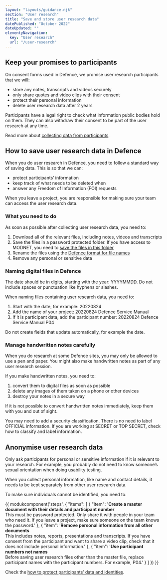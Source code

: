 ```yaml
---
layout: "layouts/guidance.njk"
section: "User research"
title: "Save and store user research data"
datePublished: "October 2022"
dateUpdated: ""
eleventyNavigation:
  key: "User research"
  url: "/user-research"
---
```


## Keep your promises to participants

On consent forms used in Defence, we promise user research participants that we will:

- store any notes, transcripts and videos securely
- only share quotes and video clips with their consent
- protect their personal information
- delete user research data after 2 years

Participants have a legal right to check what information public bodies hold on them. They can also withdraw their consent to be part of the user research at any time.

Read more about [collecting data from participants](/user-research/collecting-data-from-participants).

## How to save user research data in Defence

When you do user research in Defence, you need to follow a standard way of saving data. This is so that we can:

- protect participants’ information
- keep track of what needs to be deleted when
- answer any Freedom of Information (FOI) requests

When you leave a project, you are responsible for making sure your team can access the user research data.

### What you need to do

As soon as possible after collecting user research data, you need to:

1. Download all of the relevant files, including notes, videos and transcripts
2. Save the files in a password protected folder. If you have access to MODNET, you need to [save the files in this folder](#0)
3. Rename the files using the [Defence format for file names](#0)
4. Remove any personal or sensitive data

### Naming digital files in Defence

The date should be in digits, starting with the year: YYYYMMDD. Do not include spaces or punctuation like hyphens or slashes.

When naming files containing user research data, you need to:

1. Start with the date, for example: 20220824
2. Add the name of your project: 20220824 Defence Service Manual
3. If it is participant data, add the participant number: 20220824 Defence Service Manual P04

Do not create fields that update automatically, for example the date.

### Manage handwritten notes carefully

When you do research at some Defence sites, you may only be allowed to use a pen and paper. You might also make handwritten notes as part of any user research session.

If you make handwritten notes, you need to:

1. convert them to digital files as soon as possible
2. delete any images of them taken on a phone or other devices
3. destroy your notes in a secure way

If it is not possible to convert handwritten notes immediately, keep them with you and out of sight.

You may need to add a security classification. There is no need to label OFFICIAL information. If you are working at SECRET or TOP SECRET, check how to classify and label information.

## Anonymise user research data

Only ask participants for personal or sensitive information if it is relevant to your research. For example, you probably do not need to know someone’s sexual orientation when doing usability testing.

When you collect personal information, like name and contact details, it needs to be kept separately from other user research data.

To make sure individuals cannot be identified, you need to:

{{ modukcomponent('steps', {
  "items": [
    {
      "item": '<b>Create a master document with their details and participant number</b> <br> This must be password protected. Only share it with people in your team who need it. If you leave a project, make sure someone on the team knows the password.'
    },
    {
      "item": '<b>Remove personal information from all other documents</b> <br> This includes notes, reports, presentations and transcripts. If you have consent from the participant and want to share a video clip, check that it does not include personal information.'
    },
    {
      "item": '<b>Use participant numbers not names</b> <br> Before saving user research files other than the master file, replace participant names with the participant numbers. For example, P04.'
    }
  ]
}) }}

Check the [how to protect participants’ data and identities](/user-research/share-user-research-findings-correctly).
